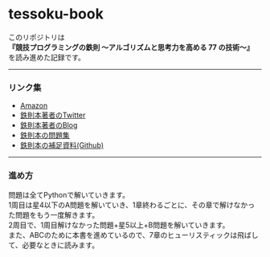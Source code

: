 # tessoku-book

このリポジトリは<br>
**『競技プログラミングの鉄則 ～アルゴリズムと思考力を高める 77 の技術～』**
を読み進めた記録です。<br>

-------
### リンク集
* [Amazon](https://www.amazon.co.jp/dp/483997750X)
* [鉄則本著者のTwitter](https://twitter.com/e869120)
* [鉄則本著者のBlog](https://t.co/NoHOtXL9hN)
* [鉄則本の問題集](https://atcoder.jp/contests/tessoku-book)
* [鉄則本の補足資料(Github)](https://github.com/E869120/kyopro-tessoku)

-------
### 進め方
問題は全てPythonで解いていきます。<br>
1周目は星4以下のA問題を解いていき、1章終わるごとに、その章で解けなかった問題をもう一度解きます。<br>
2周目で、1周目解けなかった問題+星5以上+B問題を解いていきます。<br>
また、ABCのために本書を進めているので、7章のヒューリスティックは飛ばして、必要なときに読みます。
